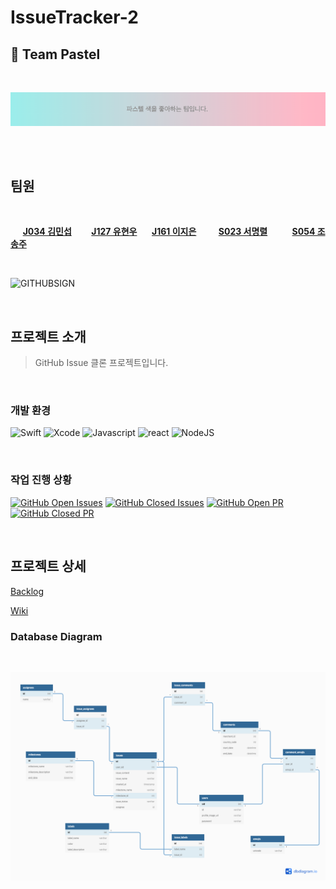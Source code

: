 # IssueTracker-2

## 🎨 Team Pastel

<br>

<p align="center"><img src="./docs/images/pastel.png"></p>

<br>

<br>

## 팀원

<br>

&nbsp;&nbsp;&nbsp;&nbsp;&nbsp;<strong>[J034 김민섭](https://github.com/msmk530)</strong>
&nbsp;&nbsp;&nbsp;&nbsp;&nbsp;&nbsp;&nbsp;<strong>[J127 유현우](https://github.com/puba5)</strong>
&nbsp;&nbsp;&nbsp;&nbsp;&nbsp;<strong>[J161 이지은](https://github.com/zlrlo)</strong>
&nbsp;&nbsp;&nbsp;&nbsp;&nbsp;&nbsp;&nbsp;&nbsp;<strong>[S023 서명렬](https://github.com/fElix-MR)</strong>
&nbsp;&nbsp;&nbsp;&nbsp;&nbsp;&nbsp;&nbsp;&nbsp;&nbsp;<strong>[S054 조송주](https://github.com/songjucho)</strong>

<br>

![GITHUBSIGN](https://user-images.githubusercontent.com/49441876/97654549-7c770400-1aa6-11eb-9a18-e996a8b688d2.gif)

<br>

## 프로젝트 소개

> GitHub Issue 클론 프로젝트입니다.

<br>

### 개발 환경

![Swift](https://img.shields.io/badge/swift-v5.1-orange?logo=swift)
![Xcode](https://img.shields.io/badge/xcode-v12.1-blue?logo=xcode)
![Javascript](https://img.shields.io/badge/javascript-ES6+-yellow?logo=javascript)
![react](https://img.shields.io/badge/react-0.0-9cf?logo=react)
![NodeJS](https://img.shields.io/badge/node.js-v12.18.3-green?logo=node.js)

<br>

### 작업 진행 상황

[![GitHub Open Issues](https://img.shields.io/github/issues-raw/boostcamp-2020/IssueTracker-2?color=green)](https://github.com/boostcamp-2020/IssueTracker-2/issues)
[![GitHub Closed Issues](https://img.shields.io/github/issues-closed-raw/boostcamp-2020/IssueTracker-2?color=red)](https://github.com/boostcamp-2020/IssueTracker-2/issues)
[![GitHub Open PR](https://img.shields.io/github/issues-pr-raw/boostcamp-2020/IssueTracker-2?color=green)](https://github.com/boostcamp-2020/IssueTracker-2/issues)
[![GitHub Closed PR](https://img.shields.io/github/issues-pr-closed-raw/boostcamp-2020/IssueTracker-2?color=red)](https://github.com/boostcamp-2020/IssueTracker-2/issues)

<br>

## 프로젝트 상세

[Backlog](https://docs.google.com/spreadsheets/d/1X5dBBIllFMjnaLvKmocZAZ3RWysQW1DdZlQlCsELIT0/edit?ts=5f9a4a1c#gid=1554475908)

[Wiki](https://github.com/boostcamp-2020/IssueTracker-2/wiki)

### Database Diagram

<br>

![ERD](./docs/images/erd.png)
